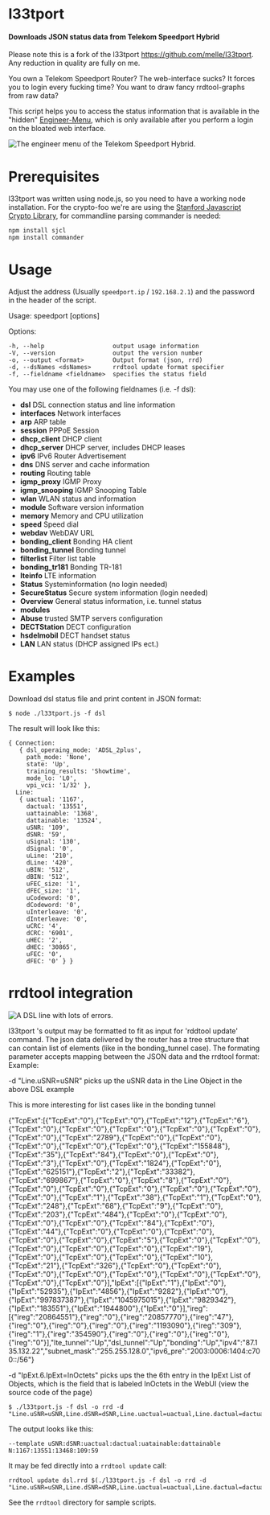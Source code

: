 
l33tport
======


#### Downloads JSON status data from Telekom Speedport Hybrid

Please note this is a fork of the l33tport https://github.com/melle/l33tport. Any reduction in quality are fully on me.


You own a Telekom Speedport Router? The web-interface sucks? It forces you to login every fucking time? You want to draw fancy rrdtool-graphs from raw data?

This script helps you to access the status information that is available in the "hidden" [Engineer-Menu](http://speedport.ip/engineer/html/dsl.html?lang=en), which is only available after you perform a login on the bloated web interface.

![The engineer menu of the Telekom Speedport Hybrid.](assets/EngineerMenu.jpg)

Prerequisites
==========
l33tport was written using node.js, so you need to have a working node installation. For the crypto-foo we're are using the [Stanford Javascript Crypto Library](https://github.com/bitwiseshiftleft/sjclsjcl.js), for commandline parsing commander is needed:

```
npm install sjcl
npm install commander
```

Usage
=====

Adjust the address (Usually ```speedport.ip``` / ```192.168.2.1```) and the password in the header of the script.

Usage: speedport [options]

Options:

    -h, --help                   output usage information
    -V, --version                output the version number
    -o, --output <format>        Output format (json, rrd)
    -d, --dsNames <dsNames>      rrdtool update format specifier
    -f, --fieldname <fieldname>  specifies the status field


You may use one of the following fieldnames (i.e. -f dsl):

* **dsl**              DSL connection status and line information
* **interfaces**       Network interfaces
* **arp**              ARP table
* **session**          PPPoE Session
* **dhcp_client**      DHCP client
* **dhcp_server**      DHCP server, includes DHCP leases 
* **ipv6**             IPv6 Router Advertisement
* **dns**              DNS server and cache information
* **routing**          Routing table
* **igmp_proxy**       IGMP Proxy
* **igmp_snooping**    IGMP Snooping Table
* **wlan**             WLAN status and information
* **module**           Software version information
* **memory**           Memory and CPU utilization
* **speed**            Speed dial
* **webdav**           WebDAV URL
* **bonding_client**   Bonding HA client
* **bonding_tunnel**   Bonding tunnel
* **filterlist**       Filter list table
* **bonding_tr181**    Bonding TR-181
* **lteinfo**          LTE information
* **Status**           Systeminformation (no login needed)
* **SecureStatus**     Secure system information (login needed)
* **Overview**         General status information, i.e. tunnel status
* **modules**
* **Abuse**            trusted SMTP servers configuration
* **DECTStation**      DECT configuration
* **hsdelmobil**       DECT handset status
* **LAN**              LAN status (DHCP assigned IPs ect.)


Examples
========

Download dsl status file and print content in JSON format:

    $ node ./l33tport.js -f dsl

The result will look like this:

```
{ Connection: 
   { dsl_operaing_mode: 'ADSL_2plus',
     path_mode: 'None',
     state: 'Up',
     training_results: 'Showtime',
     mode_lo: 'L0',
     vpi_vci: '1/32' },
  Line: 
   { uactual: '1167',
     dactual: '13551',
     uattainable: '1368',
     dattainable: '13524',
     uSNR: '109',
     dSNR: '59',
     uSignal: '130',
     dSignal: '0',
     uLine: '210',
     dLine: '420',
     uBIN: '512',
     dBIN: '512',
     uFEC_size: '1',
     dFEC_size: '1',
     uCodeword: '0',
     dCodeword: '0',
     uInterleave: '0',
     dInterleave: '0',
     uCRC: '4',
     dCRC: '6901',
     uHEC: '2',
     dHEC: '30865',
     uFEC: '0',
     dFEC: '0' } }
```

rrdtool integration
=============

![A DSL line with lots of errors.](assets/dsl-48h.png)

l33tport 's output may be formatted to fit as input for 'rddtool update' command. The json data delivered by the router has a tree structure that can contain list of elements (like in the bonding_tunnel case).
The formating parameter accepts mapping between the JSON data and the rrdtool format:
Example: 

-d "Line.uSNR=uSNR" picks up the uSNR data in the Line Object in the above DSL example

This is more interesting for list cases like in the bonding tunnel

{"TcpExt":[{"TcpExt":"0"},{"TcpExt":"0"},{"TcpExt":"12"},{"TcpExt":"6"},{"TcpExt":"0"},{"TcpExt":"0"},{"TcpExt":"0"},{"TcpExt":"0"},{"TcpExt":"0"},{"TcpExt":"0"},{"TcpExt":"2789"},{"TcpExt":"0"},{"TcpExt":"0"},{"TcpExt":"0"},{"TcpExt":"0"},{"TcpExt":"0"},{"TcpExt":"155848"},{"TcpExt":"35"},{"TcpExt":"84"},{"TcpExt":"0"},{"TcpExt":"0"},{"TcpExt":"3"},{"TcpExt":"0"},{"TcpExt":"1824"},{"TcpExt":"0"},{"TcpExt":"625151"},{"TcpExt":"2"},{"TcpExt":"33382"},{"TcpExt":"699867"},{"TcpExt":"0"},{"TcpExt":"8"},{"TcpExt":"0"},{"TcpExt":"0"},{"TcpExt":"0"},{"TcpExt":"0"},{"TcpExt":"0"},{"TcpExt":"0"},{"TcpExt":"0"},{"TcpExt":"1"},{"TcpExt":"38"},{"TcpExt":"1"},{"TcpExt":"0"},{"TcpExt":"248"},{"TcpExt":"68"},{"TcpExt":"9"},{"TcpExt":"0"},{"TcpExt":"203"},{"TcpExt":"484"},{"TcpExt":"0"},{"TcpExt":"0"},{"TcpExt":"0"},{"TcpExt":"0"},{"TcpExt":"84"},{"TcpExt":"0"},{"TcpExt":"44"},{"TcpExt":"0"},{"TcpExt":"0"},{"TcpExt":"0"},{"TcpExt":"0"},{"TcpExt":"0"},{"TcpExt":"5"},{"TcpExt":"0"},{"TcpExt":"0"},{"TcpExt":"0"},{"TcpExt":"0"},{"TcpExt":"0"},{"TcpExt":"19"},{"TcpExt":"0"},{"TcpExt":"0"},{"TcpExt":"0"},{"TcpExt":"10"},{"TcpExt":"21"},{"TcpExt":"326"},{"TcpExt":"0"},{"TcpExt":"0"},{"TcpExt":"0"},{"TcpExt":"0"},{"TcpExt":"0"},{"TcpExt":"0"},{"TcpExt":"0"},{"TcpExt":"0"},{"TcpExt":"0"}],"IpExt":[{"IpExt":"1"},{"IpExt":"0"},{"IpExt":"52935"},{"IpExt":"4856"},{"IpExt":"9282"},{"IpExt":"0"},{"IpExt":"997837387"},{"IpExt":"1045975015"},{"IpExt":"9829342"},{"IpExt":"183551"},{"IpExt":"1944800"},{"IpExt":"0"}],"ireg":[{"ireg":"20864551"},{"ireg":"0"},{"ireg":"20857770"},{"ireg":"47"},{"ireg":"0"},{"ireg":"0"},{"ireg":"0"},{"ireg":"1193090"},{"ireg":"309"},{"ireg":"1"},{"ireg":"354590"},{"ireg":"0"},{"ireg":"0"},{"ireg":"0"},{"ireg":"0"}],"lte_tunnel":"Up","dsl_tunnel":"Up","bonding":"Up","ipv4":"87.135.132.22","subnet_mask":"255.255.128.0","ipv6_pre":"2003:0006:1404:c700::/56"}


-d "IpExt.6.IpExt=InOctets" picks ups the the 6th entry in the IpExt List of Objects, which is the field that is labeled InOctets in the WebUI (view the source code of the page)

    $ ./l33tport.js -f dsl -o rrd -d "Line.uSNR=uSNR,Line.dSNR=dSNR,Line.uactual=uactual,Line.dactual=dactual,Line.uatainable=uatainable,Line.dattainable=dattainable"

The output looks like this:

    --template uSNR:dSNR:uactual:dactual:uatainable:dattainable N:1167:13551:13468:109:59
   
It may be fed directly into a ```rrdtool update``` call:

    rrdtool update dsl.rrd $(./l33tport.js -f dsl -o rrd -d "Line.uSNR=uSNR,Line.dSNR=dSNR,Line.uactual=uactual,Line.dactual=dactual,Line.uatainable=uatainable,Line.dattainable=dattainable")

See the ```rrdtool``` directory for sample scripts.
